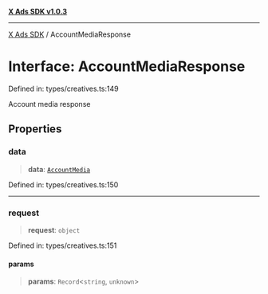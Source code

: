 [**X Ads SDK v1.0.3**](../README.md)

***

[X Ads SDK](../globals.md) / AccountMediaResponse

# Interface: AccountMediaResponse

Defined in: types/creatives.ts:149

Account media response

## Properties

### data

> **data**: [`AccountMedia`](AccountMedia.md)

Defined in: types/creatives.ts:150

***

### request

> **request**: `object`

Defined in: types/creatives.ts:151

#### params

> **params**: `Record`\<`string`, `unknown`\>
